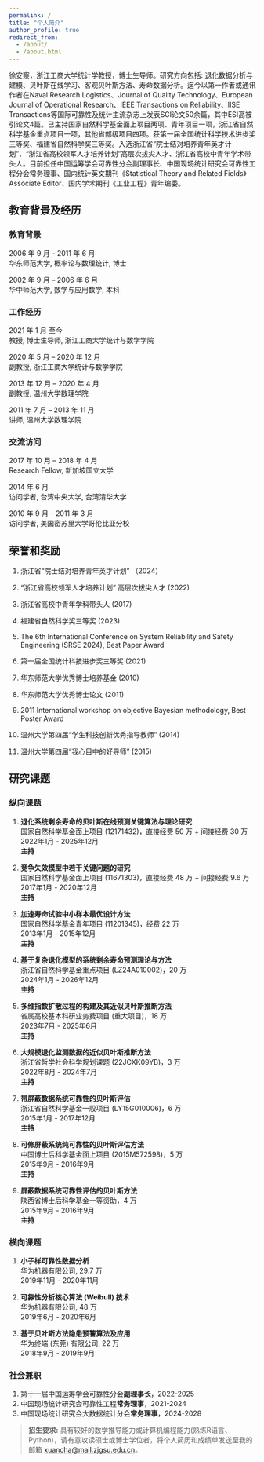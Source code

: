 ```yaml
---
permalink: /
title: "个人简介"
author_profile: true
redirect_from: 
  - /about/
  - /about.html
---
```



徐安察，浙江工商大学统计学教授，博士生导师。研究方向包括: 退化数据分析与建模、贝叶斯在线学习、客观贝叶斯方法、寿命数据分析。迄今以第一作者或通讯作者在Naval Research Logistics、Journal of Quality Technology、European Journal of Operational Research、IEEE Transactions on Reliability、IISE Transactions等国际可靠性及统计主流杂志上发表SCI论文50余篇，其中ESI高被引论文4篇。已主持国家自然科学基金面上项目两项、青年项目一项，浙江省自然科学基金重点项目一项，其他省部级项目四项。获第一届全国统计科学技术进步奖三等奖、福建省自然科学奖三等奖。入选浙江省“院士结对培养青年英才计划”、“浙江省高校领军人才培养计划”高层次拔尖人才、浙江省高校中青年学术带头人。目前担任中国运筹学会可靠性分会副理事长、中国现场统计研究会可靠性工程分会常务理事、国内统计英文期刊《Statistical Theory and Related Fields》Associate Editor、国内学术期刊《工业工程》青年编委。

## 教育背景及经历 


### 教育背景

2006 年 9 月 – 2011 年 6 月  
华东师范大学, 概率论与数理统计, 博士

2002 年 9 月 – 2006 年 6 月  
华中师范大学, 数学与应用数学, 本科

### 工作经历

2021 年 1 月 至今  
教授, 博士生导师, 浙江工商大学统计与数学学院

2020 年 5 月 – 2020 年 12 月  
副教授, 浙江工商大学统计与数学学院

2013 年 12 月 – 2020 年 4 月  
副教授, 温州大学数理学院

2011 年 7 月 – 2013 年 11 月  
讲师, 温州大学数理学院

### 交流访问

2017 年 10 月 – 2018 年 4 月  
Research Fellow, 新加坡国立大学

2014 年 6 月  
访问学者, 台湾中央大学, 台湾清华大学

2010 年 9 月 – 2011 年 3 月  
访问学者, 美国密苏里大学哥伦比亚分校


## 荣誉和奖励

1. 浙江省“院士结对培养青年英才计划” （2024）

1. “浙江省高校领军人才培养计划” 高层次拔尖人才 (2022)

1. 浙江省高校中青年学科带头人 (2017)

1. 福建省自然科学奖三等奖 (2023)

1. The 6th International Conference on System Reliability and Safety Engineering (SRSE 2024), Best Paper Award

1. 第一届全国统计科技进步奖三等奖 (2021)

1. 华东师范大学优秀博士培养基金 (2010)

1. 华东师范大学优秀博士论文 (2011)

1. 2011 International workshop on objective Bayesian methodology, Best Poster Award

1. 温州大学第四届“学生科技创新优秀指导教师” (2014)

1. 温州大学第四届“我心目中的好导师” (2015)

## 研究课题

### 纵向课题

1. **退化系统剩余寿命的贝叶斯在线预测关键算法与理论研究**  
   国家自然科学基金面上项目 (12171432)，直接经费 50 万 + 间接经费 30 万  
   2022年1月 - 2025年12月  
   **主持**

2. **竞争失效模型中若干关键问题的研究**  
   国家自然科学基金面上项目 (11671303)，直接经费 48 万 + 间接经费 9.6 万  
   2017年1月 - 2020年12月  
   **主持**

3. **加速寿命试验中小样本最优设计方法**  
   国家自然科学基金青年项目 (11201345)，经费 22 万  
   2013年1月 - 2015年12月  
   **主持**

4. **基于复杂退化模型的系统剩余寿命预测理论与方法**  
   浙江省自然科学基金重点项目 (LZ24A010002)，20 万  
   2024年1月 - 2026年12月  
   **主持**

5. **多维指数扩散过程的构建及其近似贝叶斯推断方法**  
   省属高校基本科研业务费项目 (重大项目)，18 万  
   2023年7月 - 2025年6月  
   **主持**

6. **大规模退化监测数据的近似贝叶斯推断方法**  
   浙江省哲学社会科学规划课题 (22JCXK09YB)，3 万    
   2022年8月 - 2024年7月  
   **主持**

7. **带屏蔽数据系统可靠性的贝叶斯评估**  
   浙江省自然科学基金一般项目 (LY15G010006)，6 万    
   2015年1月 - 2017年12月  
   **主持**

8. **可修屏蔽系统纯可靠性的贝叶斯评估方法**  
   中国博士后科学基金面上项目 (2015M572598)，5 万    
   2015年9月 - 2016年9月  
   **主持**

9. **屏蔽数据系统可靠性评估的贝叶斯方法**  
   陕西省博士后科学基金一等资助，4 万    
   2015年9月 - 2016年9月  
   **主持**

### 横向课题

1. **小子样可靠性数据分析**  
   华为机器有限公司, 29.7 万     
   2019年11月 - 2020年11月  

1. **可靠性分析核心算法 (Weibull) 技术**  
   华为机器有限公司, 48 万     
   2019年6月 - 2020年6月 

1. **基于贝叶斯方法隐患预警算法及应用**  
   华为终端 (东莞) 有限公司, 22 万     
   2018年9月 - 2019年9月

### 社会兼职

1. 第十一届中国运筹学会可靠性分会**副理事长**，2022-2025
2. 中国现场统计研究会可靠性工程**常务理事**，2021-2024
3. 中国现场统计研究会大数据统计分会**常务理事**，2024-2028


> **招生要求:** 具有较好的数学推导能力或计算机编程能力(熟练R语言、Python)，请有意攻读硕士或博士学位者，将个人简历和成绩单发送至我的邮箱 <xuancha@mail.zjgsu.edu.cn>。






